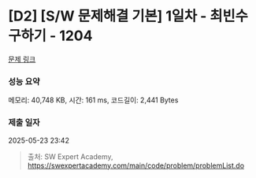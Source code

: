 # [D2] [S/W 문제해결 기본] 1일차 - 최빈수 구하기 - 1204 

[문제 링크](https://swexpertacademy.com/main/code/problem/problemDetail.do?contestProbId=AV13zo1KAAACFAYh) 

### 성능 요약

메모리: 40,748 KB, 시간: 161 ms, 코드길이: 2,441 Bytes

### 제출 일자

2025-05-23 23:42



> 출처: SW Expert Academy, https://swexpertacademy.com/main/code/problem/problemList.do